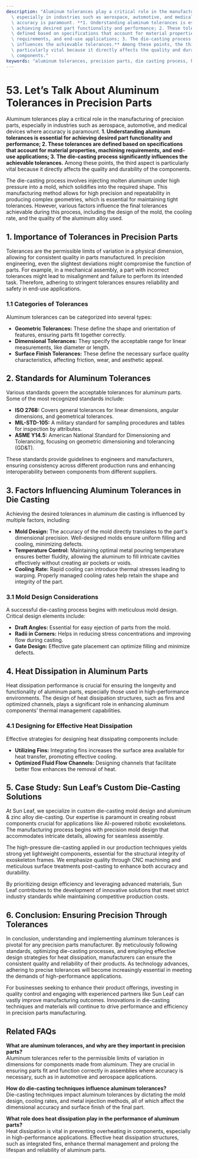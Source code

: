 ```yaml
---
description: "Aluminum tolerances play a critical role in the manufacturing of precision parts,\
  \ especially in industries such as aerospace, automotive, and medical devices where\
  \ accuracy is paramount. **1. Understanding aluminum tolerances is essential for\
  \ achieving desired part functionality and performance; 2. These tolerances are\
  \ defined based on specifications that account for material properties, machining\
  \ requirements, and end-use applications; 3. The die-casting process significantly\
  \ influences the achievable tolerances.** Among these points, the third aspect is\
  \ particularly vital because it directly affects the quality and durability of the\
  \ components."
keywords: "aluminum tolerances, precision parts, die casting process, heat dissipation performance"
---
```

# 53. Let’s Talk About Aluminum Tolerances in Precision Parts  

Aluminum tolerances play a critical role in the manufacturing of precision parts, especially in industries such as aerospace, automotive, and medical devices where accuracy is paramount. **1. Understanding aluminum tolerances is essential for achieving desired part functionality and performance; 2. These tolerances are defined based on specifications that account for material properties, machining requirements, and end-use applications; 3. The die-casting process significantly influences the achievable tolerances.** Among these points, the third aspect is particularly vital because it directly affects the quality and durability of the components.

The die-casting process involves injecting molten aluminum under high pressure into a mold, which solidifies into the required shape. This manufacturing method allows for high precision and repeatability in producing complex geometries, which is essential for maintaining tight tolerances. However, various factors influence the final tolerances achievable during this process, including the design of the mold, the cooling rate, and the quality of the aluminum alloy used.

## **1. Importance of Tolerances in Precision Parts**

Tolerances are the permissible limits of variation in a physical dimension, allowing for consistent quality in parts manufactured. In precision engineering, even the slightest deviations might compromise the function of parts. For example, in a mechanical assembly, a part with incorrect tolerances might lead to misalignment and failure to perform its intended task. Therefore, adhering to stringent tolerances ensures reliability and safety in end-use applications.

### **1.1 Categories of Tolerances**

Aluminum tolerances can be categorized into several types:

- **Geometric Tolerances:** These define the shape and orientation of features, ensuring parts fit together correctly.
- **Dimensional Tolerances:** They specify the acceptable range for linear measurements, like diameter or length.
- **Surface Finish Tolerances:** These define the necessary surface quality characteristics, affecting friction, wear, and aesthetic appeal.

## **2. Standards for Aluminum Tolerances**

Various standards govern the acceptable tolerances for aluminum parts. Some of the most recognized standards include:

- **ISO 2768:** Covers general tolerances for linear dimensions, angular dimensions, and geometrical tolerances.
- **MIL-STD-105:** A military standard for sampling procedures and tables for inspection by attributes.
- **ASME Y14.5:** American National Standard for Dimensioning and Tolerancing, focusing on geometric dimensioning and tolerancing (GD&T).

These standards provide guidelines to engineers and manufacturers, ensuring consistency across different production runs and enhancing interoperability between components from different suppliers.

## **3. Factors Influencing Aluminum Tolerances in Die Casting**

Achieving the desired tolerances in aluminum die casting is influenced by multiple factors, including:

- **Mold Design:** The accuracy of the mold directly translates to the part's dimensional precision. Well-designed molds ensure uniform filling and cooling, minimizing defects.
- **Temperature Control:** Maintaining optimal metal pouring temperature ensures better fluidity, allowing the aluminum to fill intricate cavities effectively without creating air pockets or voids.
- **Cooling Rate:** Rapid cooling can introduce thermal stresses leading to warping. Properly managed cooling rates help retain the shape and integrity of the part.

### **3.1 Mold Design Considerations**

A successful die-casting process begins with meticulous mold design. Critical design elements include:

- **Draft Angles:** Essential for easy ejection of parts from the mold.
- **Radii in Corners:** Helps in reducing stress concentrations and improving flow during casting.
- **Gate Design:** Effective gate placement can optimize filling and minimize defects.

## **4. Heat Dissipation in Aluminum Parts**

Heat dissipation performance is crucial for ensuring the longevity and functionality of aluminum parts, especially those used in high-performance environments. The design of heat dissipation structures, such as fins and optimized channels, plays a significant role in enhancing aluminum components’ thermal management capabilities.

### **4.1 Designing for Effective Heat Dissipation**

Effective strategies for designing heat dissipating components include:

- **Utilizing Fins:** Integrating fins increases the surface area available for heat transfer, promoting effective cooling.
- **Optimized Fluid Flow Channels:** Designing channels that facilitate better flow enhances the removal of heat.

## **5. Case Study: Sun Leaf’s Custom Die-Casting Solutions**

At Sun Leaf, we specialize in custom die-casting mold design and aluminum & zinc alloy die-casting. Our expertise is paramount in creating robust components crucial for applications like AI-powered robotic exoskeletons. The manufacturing process begins with precision mold design that accommodates intricate details, allowing for seamless assembly.

The high-pressure die-casting applied in our production techniques yields strong yet lightweight components, essential for the structural integrity of exoskeleton frames. We emphasize quality through CNC machining and meticulous surface treatments post-casting to enhance both accuracy and durability.

By prioritizing design efficiency and leveraging advanced materials, Sun Leaf contributes to the development of innovative solutions that meet strict industry standards while maintaining competitive production costs.

## **6. Conclusion: Ensuring Precision Through Tolerances**

In conclusion, understanding and implementing aluminum tolerances is pivotal for any precision parts manufacturer. By meticulously following standards, optimizing die-casting processes, and employing effective design strategies for heat dissipation, manufacturers can ensure the consistent quality and reliability of their products. As technology advances, adhering to precise tolerances will become increasingly essential in meeting the demands of high-performance applications.

For businesses seeking to enhance their product offerings, investing in quality control and engaging with experienced partners like Sun Leaf can vastly improve manufacturing outcomes. Innovations in die-casting techniques and materials will continue to drive performance and efficiency in precision parts manufacturing.

## Related FAQs

**What are aluminum tolerances, and why are they important in precision parts?**  
Aluminum tolerances refer to the permissible limits of variation in dimensions for components made from aluminum. They are crucial in ensuring parts fit and function correctly in assemblies where accuracy is necessary, such as in automotive and aerospace applications.

**How do die-casting techniques influence aluminum tolerances?**  
Die-casting techniques impact aluminum tolerances by dictating the mold design, cooling rates, and metal injection methods, all of which affect the dimensional accuracy and surface finish of the final part.

**What role does heat dissipation play in the performance of aluminum parts?**  
Heat dissipation is vital in preventing overheating in components, especially in high-performance applications. Effective heat dissipation structures, such as integrated fins, enhance thermal management and prolong the lifespan and reliability of aluminum parts.
